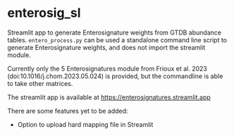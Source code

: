 # enterosig_sl
Streamlit app to generate Enterosignature weights from GTDB abundance tables.
`entero_process.py` can be used a standalone command line script to generate 
Enterosignature weights, and does not import the streamlit module.

Currently only the 5 Enterosignatures module from Frioux et al. 2023 
(doi:10.1016/j.chom.2023.05.024) is provided, but the commandline is 
able to take other matrices.

The streamlit app is available at https://enterosignatures.streamlit.app

There are some features yet to be added:
* Option to upload hard mapping file in Streamlit